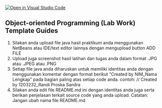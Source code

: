[![Open in Visual Studio Code](https://classroom.github.com/assets/open-in-vscode-c66648af7eb3fe8bc4f294546bfd86ef473780cde1dea487d3c4ff354943c9ae.svg)](https://classroom.github.com/online_ide?assignment_repo_id=8914640&assignment_repo_type=AssignmentRepo)
## Object-oriented Programming (Lab Work) Template Guides
1. Silakan anda upload file java hasil praktikum anda menggunakan NetBeans atau IDE/text editor lainnya dengan mengupload button ADD FILE
2. Upload juga screenshot hasil latihan dan tugas anda dalam format .JPG atau .JPEG atau .PNG
3. Setiap file java anda diharuskan untuk memiliki identitas anda dengan menggunakan komentar dengan format berikut "Created by NIM_Nama Lengkap" pada bagian paling atas setiap code anda. contoh: // Created by 1203232_Randi Proska Sandra
4. Silakan anda edit file README.md ini dengan identitas anda juga serta berikan penjelasan terkait source code yang anda upload. Catatan: Jangan ubah nama file README.md
